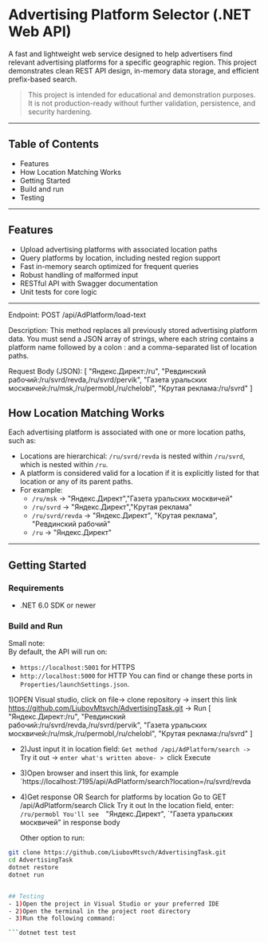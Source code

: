 ﻿# Advertising Platform Selector (.NET Web API)

A fast and lightweight web service designed to help advertisers find relevant advertising platforms for a specific geographic region.
This project demonstrates clean REST API design, in-memory data storage, and efficient prefix-based search.

> This project is intended for educational and demonstration purposes. It is not production-ready without further validation, persistence, and security hardening.

---

## Table of Contents

- Features
- How Location Matching Works
- Getting Started
- Build and run 
- Testing


---

## Features

- Upload advertising platforms with associated location paths
- Query platforms by location, including nested region support
- Fast in-memory search optimized for frequent queries
- Robust handling of malformed input
- RESTful API with Swagger documentation
- Unit tests for core logic

---

Endpoint: POST /api/AdPlatform/load-text

Description: This method replaces all previously stored advertising platform data. 
You must send a JSON array of strings, where each string contains a platform name followed by a colon : and a comma-separated list of location paths.

Request Body (JSON):
[
  "Яндекс.Директ:/ru",
  "Ревдинский рабочий:/ru/svrd/revda,/ru/svrd/pervik",
  "Газета уральских москвичей:/ru/msk,/ru/permobl,/ru/chelobl",
  "Крутая реклама:/ru/svrd"
]


## How Location Matching Works

Each advertising platform is associated with one or more location paths, such as:


- Locations are hierarchical: `/ru/svrd/revda` is nested within `/ru/svrd`, which is nested within `/ru`.
- A platform is considered valid for a location if it is explicitly listed for that location or any of its parent paths.
- For example:
  - `/ru/msk` →  "Яндекс.Директ","Газета уральских москвичей"
  - `/ru/svrd` → "Яндекс.Директ","Крутая реклама"
  - `/ru/svrd/revda` →  "Яндекс.Директ", "Крутая реклама", "Ревдинский рабочий"
  - `/ru` → "Яндекс.Директ"

---

##  Getting Started

### Requirements

- .NET 6.0 SDK or newer

### Build and Run

Small note:  
By default, the API will run on:
- `https://localhost:5001` for HTTPS  
- `http://localhost:5000` for HTTP
You can find or change these ports in `Properties/launchSettings.json`.

1)OPEN Visual studio, click on file-> clone repository -> insert this link https://github.com/LiubovMtsvch/AdvertisingTask.git -> Run
[
  "Яндекс.Директ:/ru",
  "Ревдинский рабочий:/ru/svrd/revda,/ru/svrd/pervik",
  "Газета уральских москвичей:/ru/msk,/ru/permobl,/ru/chelobl",
  "Крутая реклама:/ru/svrd"
]
- 2)Just input it in location field: `Get method /api/AdPlatform/search -> `Try it out -> `enter what's written above- > `click Execute
- 3)Open browser and insert this link, for example `https://localhost:7195/api/AdPlatform/search?location=/ru/svrd/revda
- 4)Get response
OR 
Search for platforms by location Go to GET /api/AdPlatform/search Click Try it out In the location field, enter:
`/ru/permobl
You'll see 
 `"Яндекс.Директ",
  `"Газета уральских москвичей"
  in response body 

  Other option to run:
```bash
git clone https://github.com/LiubovMtsvch/AdvertisingTask.git
cd AdvertisingTask
dotnet restore
dotnet run


## Testing
- 1)Open the project in Visual Studio or your preferred IDE
- 2)Open the terminal in the project root directory
- 3)Run the following command:

```dotnet test test


